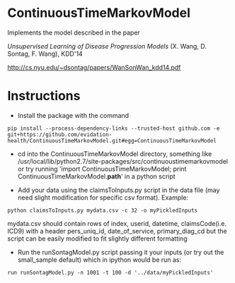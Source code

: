 # ContinuousTimeMarkovModel

Implements the model described in the paper

*Unsupervised Learning of Disease Progression Models* (X. Wang, D. Sontag, F. Wang), KDD'14

http://cs.nyu.edu/~dsontag/papers/WanSonWan_kdd14.pdf

# Instructions

* Install the package with the command

```
pip install --process-dependency-links --trusted-host github.com -e git+https://github.com/evidation-health/ContinuousTimeMarkovModel.git#egg=ContinuousTimeMarkovModel
```

* cd into the ContinuousTimeMarkovModel directory, something like /usr/local/lib/python2.7/site-packages/src/continuoustimemarkovmodel
    or try running 'import ContinuousTimeMarkovModel; print ContinuousTimeMarkovModel.__path__' in a python script

* Add your data using the claimsToInputs.py script in the data file (may need slight modification for specific csv format). Example:


`python claimsToInputs.py mydata.csv -c 32 -o myPickledInputs`

mydata.csv should contain rows of index, userid, datetime, claimsCode(i.e. ICD9) with a header pers_uniq_id, date_of_service, primary_diag_cd but the script can be easily modified to fit slightly different formatting

* Run the runSontagModel.py script passing it your inputs (or try out the small_sample default) which in ipython would be run as:

`run runSontagModel.py -n 1001 -t 100 -d '../data/myPickledInputs'`
